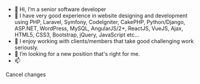 - 👋 Hi, I’m a senior software developer
- 👀 I have very good experience in website designing and development using PHP, Laravel, Symfony, CodeIgniter, CakePHP, Python/Django, ASP.NET, WordPress, MySQL, AngularJS/2+, ReactJS, VueJS, Ajax, HTML5, CSS3, Bootstrap, jQuery, JavaScript etc...
- 🌱 I enjoy working with clients/members that take good challenging work seriously.
- 💞️ I’m looking for a new position that's right for me.
- 📫

<!---
HSSword/HSSword is a ✨ special ✨ repository because its `README.md` (this file) appears on your GitHub profile.
You can click the Preview link to take a look at your changes.
--->
Cancel changes
